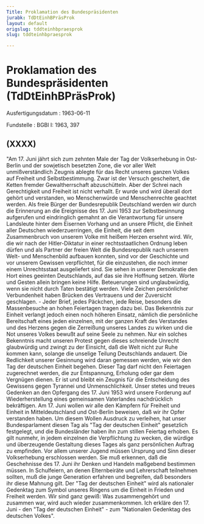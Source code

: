 ```yaml
---
Title: Proklamation des Bundespräsidenten
jurabk: TdDtEinhBPräsProk
layout: default
origslug: tddteinhbpraesprok
slug: tddteinhbpraesprok

---
```


# Proklamation des Bundespräsidenten (TdDtEinhBPräsProk)

Ausfertigungsdatum
:   1963-06-11

Fundstelle
:   BGBl I: 1963, 397



## (XXXX)

"Am 17. Juni jährt sich zum zehnten Male der Tag der Volkserhebung in
Ost-Berlin und der sowjetisch besetzten Zone, die vor aller Welt
unmißverständlich Zeugnis ablegte für das Recht unseres ganzen Volkes
auf Freiheit und Selbstbestimmung. Zwar ist der Versuch gescheitert,
die Ketten fremder Gewaltherrschaft abzuschütteln. Aber der Schrei
nach Gerechtigkeit und Freiheit ist nicht verhallt. Er wurde und wird
überall dort gehört und verstanden, wo Menschenwürde und
Menschenrechte geachtet werden.
Als freie Bürger der Bundesrepublik Deutschland werden wir durch die
Erinnerung an die Ereignisse des 17. Juni 1953 zur Selbstbesinnung
aufgerufen und eindringlich gemahnt an die Verantwortung für unsere
Landsleute hinter dem Eisernen Vorhang und an unsere Pflicht, die
Einheit aller Deutschen wiederzuerringen, die Einheit, die seit dem
Zusammenbruch von unserem Volke mit heißem Herzen ersehnt wird.
Wir, die wir nach der Hitler-Diktatur in einer rechtsstaatlichen
Ordnung leben dürfen und als Partner der freien Welt die
Bundesrepublik nach unserem Welt- und Menschenbild aufbauen konnten,
sind vor der Geschichte und vor unserem Gewissen verpflichtet, für die
einzustehen, die noch immer einem Unrechtsstaat ausgeliefert sind. Sie
sehen in unserer Demokratie den Hort eines geeinten Deutschlands, auf
das sie ihre Hoffnung setzen. Worte und Gesten allein bringen keine
Hilfe. Beteuerungen sind unglaubwürdig, wenn sie nicht durch Taten
bestätigt werden. Viele Zeichen persönlicher Verbundenheit haben
Brücken des Vertrauens und der Zuversicht geschlagen. - Jeder Brief,
jedes Päckchen, jede Reise, besonders die Massenbesuche an hohen
Feiertagen tragen dazu bei. Das Bekenntnis zur Einheit verlangt jedoch
einen noch höheren Einsatz, nämlich die persönliche Bereitschaft eines
jeden einzelnen, mit der ganzen Kraft des Verstandes und des Herzens
gegen die Zerreißung unseres Landes zu wirken und die Not unseres
Volkes bewußt auf seine Seele zu nehmen.
Nur ein solches Bekenntnis macht unseren Protest gegen dieses
schreiende Unrecht glaubwürdig und zwingt zu der Einsicht, daß die
Welt nicht zur Ruhe kommen kann, solange die unselige Teilung
Deutschlands andauert. Die Redlichkeit unserer Gesinnung wird daran
gemessen werden, wie wir den Tag der deutschen Einheit begehen. Dieser
Tag darf nicht den Feiertagen zugerechnet werden, die zur Entspannung,
Erholung oder gar dem Vergnügen dienen. Er ist und bleibt ein Zeugnis
für die Entscheidung des Gewissens gegen Tyrannei und
Unmenschlichkeit. Unser stetes und treues Gedenken an den Opfergang
des 17. Juni 1953 wird unsere Forderung auf Wiederherstellung eines
gemeinsamen Vaterlandes nachdrücklich bekräftigen.
Am 17. Juni wollen wir alle den Kämpfern für Freiheit und Einheit in
Mitteldeutschland und Ost-Berlin beweisen, daß wir ihr Opfer
verstanden haben.
Um diesem Wollen Ausdruck zu verleihen, hat unser Bundesparlament
diesen Tag als "Tag der deutschen Einheit" gesetzlich festgelegt, und
die Bundesländer haben ihn zum stillen Feiertag erhoben. Es gilt
nunmehr, in jedem einzelnen die Verpflichtung zu wecken, die würdige
und überzeugende Gestaltung dieses Tages als ganz persönlichen Auftrag
zu empfinden. Vor allem unserer Jugend müssen Ursprung und Sinn dieser
Volkserhebung erschlossen werden. Sie muß erkennen, daß die
Geschehnisse des 17. Juni ihr Denken und Handeln maßgebend bestimmen
müssen. In Schulfeiern, an denen Elternbeiräte und Lehrerschaft
teilnehmen sollten, muß die junge Generation erfahren und begreifen,
daß besonders ihr diese Mahnung gilt.
Der "Tag der deutschen Einheit" wird als nationaler Gedenktag zum
Symbol unseres Ringens um die Einheit in Frieden und Freiheit werden.
Wir sind ganz gewiß: Was zusammengehört und zusammen war, wird auch
wieder zusammenkommen.
Ich erkläre den 17. Juni - den "Tag der deutschen Einheit" - zum
"Nationalen Gedenktag des deutschen Volkes".

